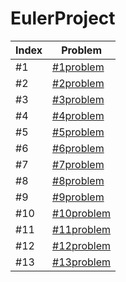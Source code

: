 # EulerProject

|Index|Problem|
|---|---|
|#1|[#1problem](https://github.com/1darshanpatil/EulerProject/tree/main/%231problem)|
|#2|[#2problem](https://github.com/1darshanpatil/EulerProject/tree/main/%232problem)|
|#3|[#3problem](https://github.com/1darshanpatil/EulerProject/tree/main/%233problem)|
|#4|[#4problem](https://github.com/1darshanpatil/EulerProject/tree/main/%234problem)|
|#5|[#5problem](https://github.com/1darshanpatil/EulerProject/tree/main/%235problem)|
|#6|[#6problem](https://github.com/1darshanpatil/EulerProject/tree/main/%236problem)|
|#7|[#7problem](https://github.com/1darshanpatil/EulerProject/tree/main/%237problem)|
|#8|[#8problem](https://github.com/1darshanpatil/EulerProject/tree/main/%238problem)|
|#9|[#9problem](https://github.com/1darshanpatil/EulerProject/tree/main/%239problem)|
|#10|[#10problem](https://github.com/1darshanpatil/EulerProject/tree/main/%2310problem)|
|#11|[#11problem](https://github.com/1darshanpatil/EulerProject/tree/main/%2311problem)|
|#12|[#12problem](https://github.com/1darshanpatil/EulerProject/tree/main/%2312problem)|
|#13|[#13problem](https://github.com/1darshanpatil/EulerProject/tree/main/%2313problem)|
